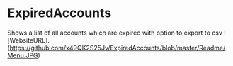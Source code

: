 # ExpiredAccounts
Shows a list of all accounts which are expired with option to export to csv
![WebsiteURL].(https://github.com/x49QK2S25Jv/ExpiredAccounts/blob/master/Readme/Menu.JPG)
